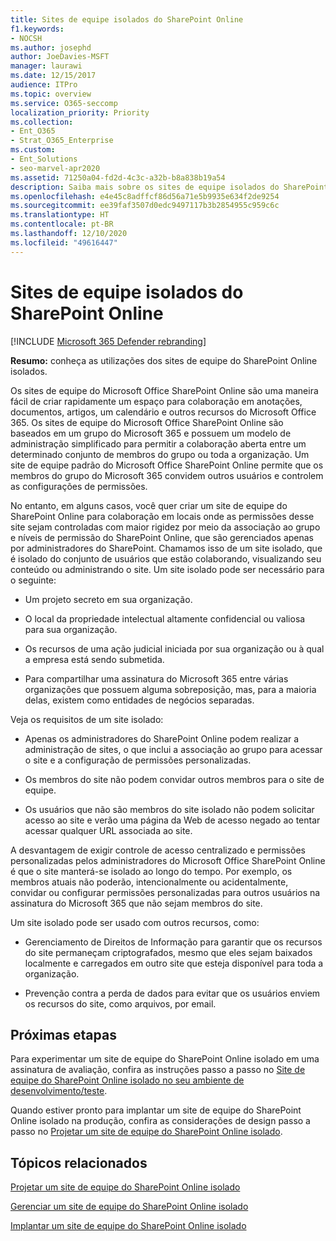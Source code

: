 ```yaml
---
title: Sites de equipe isolados do SharePoint Online
f1.keywords:
- NOCSH
ms.author: josephd
author: JoeDavies-MSFT
manager: laurawi
ms.date: 12/15/2017
audience: ITPro
ms.topic: overview
ms.service: O365-seccomp
localization_priority: Priority
ms.collection:
- Ent_O365
- Strat_O365_Enterprise
ms.custom:
- Ent_Solutions
- seo-marvel-apr2020
ms.assetid: 71250a04-fd2d-4c3c-a32b-b8a838b19a54
description: Saiba mais sobre os sites de equipe isolados do SharePoint Online, incluindo os usos, os requisitos e os recursos com os quais podem ser usados.
ms.openlocfilehash: e4e45c8adffcf86d56a71e5b9935e634f2de9254
ms.sourcegitcommit: ee39faf3507d0edc9497117b3b2854955c959c6c
ms.translationtype: HT
ms.contentlocale: pt-BR
ms.lasthandoff: 12/10/2020
ms.locfileid: "49616447"
---
```

# <a name="isolated-sharepoint-online-team-sites"></a>Sites de equipe isolados do SharePoint Online

[!INCLUDE [Microsoft 365 Defender rebranding](../includes/microsoft-defender-for-office.md)]


 **Resumo:** conheça as utilizações dos sites de equipe do SharePoint Online isolados.

Os sites de equipe do Microsoft Office SharePoint Online são uma maneira fácil de criar rapidamente um espaço para colaboração em anotações, documentos, artigos, um calendário e outros recursos do Microsoft Office 365. Os sites de equipe do Microsoft Office SharePoint Online são baseados em um grupo do Microsoft 365 e possuem um modelo de administração simplificado para permitir a colaboração aberta entre um determinado conjunto de membros do grupo ou toda a organização. Um site de equipe padrão do Microsoft Office SharePoint Online permite que os membros do grupo do Microsoft 365 convidem outros usuários e controlem as configurações de permissões.

No entanto, em alguns casos, você quer criar um site de equipe do SharePoint Online para colaboração em locais onde as permissões desse site sejam controladas com maior rigidez por meio da associação ao grupo e níveis de permissão do SharePoint Online, que são gerenciados apenas por administradores do SharePoint. Chamamos isso de um site isolado, que é isolado do conjunto de usuários que estão colaborando, visualizando seu conteúdo ou administrando o site. Um site isolado pode ser necessário para o seguinte:

- Um projeto secreto em sua organização.

- O local da propriedade intelectual altamente confidencial ou valiosa para sua organização.

- Os recursos de uma ação judicial iniciada por sua organização ou à qual a empresa está sendo submetida.

- Para compartilhar uma assinatura do Microsoft 365 entre várias organizações que possuem alguma sobreposição, mas, para a maioria delas, existem como entidades de negócios separadas.

Veja os requisitos de um site isolado:

- Apenas os administradores do SharePoint Online podem realizar a administração de sites, o que inclui a associação ao grupo para acessar o site e a configuração de permissões personalizadas.

- Os membros do site não podem convidar outros membros para o site de equipe.

- Os usuários que não são membros do site isolado não podem solicitar acesso ao site e verão uma página da Web de acesso negado ao tentar acessar qualquer URL associada ao site.

A desvantagem de exigir controle de acesso centralizado e permissões personalizadas pelos administradores do Microsoft Office SharePoint Online é que o site manterá-se isolado ao longo do tempo. Por exemplo, os membros atuais não poderão, intencionalmente ou acidentalmente, convidar ou configurar permissões personalizadas para outros usuários na assinatura do Microsoft 365 que não sejam membros do site.

Um site isolado pode ser usado com outros recursos, como:

- Gerenciamento de Direitos de Informação para garantir que os recursos do site permaneçam criptografados, mesmo que eles sejam baixados localmente e carregados em outro site que esteja disponível para toda a organização.

- Prevenção contra a perda de dados para evitar que os usuários enviem os recursos do site, como arquivos, por email.

## <a name="next-steps"></a>Próximas etapas

Para experimentar um site de equipe do SharePoint Online isolado em uma assinatura de avaliação, confira as instruções passo a passo no [Site de equipe do SharePoint Online isolado no seu ambiente de desenvolvimento/teste](isolated-sharepoint-online-team-site-dev-test-environment.md).

Quando estiver pronto para implantar um site de equipe do SharePoint Online isolado na produção, confira as considerações de design passo a passo no [Projetar um site de equipe do SharePoint Online isolado](design-an-isolated-sharepoint-online-team-site.md).

## <a name="related-topics"></a>Tópicos relacionados

[Projetar um site de equipe do SharePoint Online isolado](design-an-isolated-sharepoint-online-team-site.md)

[Gerenciar um site de equipe do SharePoint Online isolado](manage-an-isolated-sharepoint-online-team-site.md)

[Implantar um site de equipe do SharePoint Online isolado](deploy-an-isolated-sharepoint-online-team-site.md)
